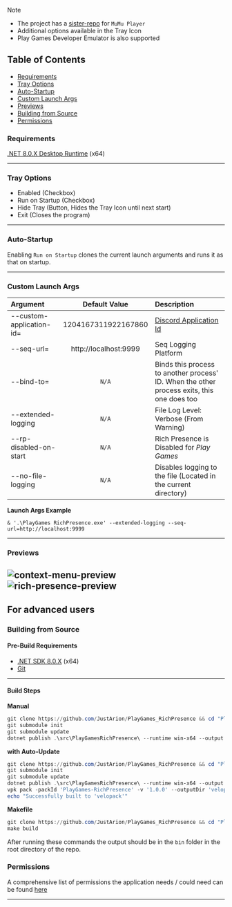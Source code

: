 > [!NOTE]
> - The project has a [sister-repo](https://github.com/JustArion/MuMu_RichPresence) for `MuMu Player`
> - Additional options available in the Tray Icon
> - Play Games Developer Emulator is also supported

## Table of Contents
- [Requirements](#requirements)
- [Tray Options](#tray-options)
- [Auto-Startup](#auto-startup)
- [Custom Launch Args](#custom-launch-args)
- [Previews](#previews)
- [Building from Source](#building-from-source)
- [Permissions](#permissions)

### Requirements
[.NET 8.0.X Desktop Runtime](https://dotnet.microsoft.com/en-us/download/dotnet/8.0) (x64)

---
### Tray Options

- Enabled (Checkbox)
- Run on Startup (Checkbox)
- Hide Tray (Button, Hides the Tray Icon until next start)
- Exit (Closes the program)

---
### Auto-Startup

Enabling `Run on Startup` clones the current launch arguments and runs it as that on startup.

---
### Custom Launch Args

| Argument                 |     Default Value     | Description                                                                                |
|:-------------------------|:---------------------:|:-------------------------------------------------------------------------------------------|
| --custom-application-id= |  1204167311922167860  | [Discord Application Id](https://discord.com/developers/applications)                      |
| --seq-url=               | http://localhost:9999 | Seq Logging Platform                                                                       |
| --bind-to=               |         `N/A`         | Binds this process to another process' ID. When the other process exits, this one does too |
| --extended-logging       |         `N/A`         | File Log Level: Verbose (From Warning)                                                     |
| --rp-disabled-on-start   |         `N/A`         | Rich Presence is Disabled for *Play Games*                                                 |
| --no-file-logging        |         `N/A`         | Disables logging to the file (Located in the current directory)                            |

**Launch Args Example**

`& '.\PlayGames RichPresence.exe' --extended-logging --seq-url=http://localhost:9999`

---
### Previews
![context-menu-preview](images/TrayContextMenuPreview.png)
![rich-presence-preview](images/RichPresencePreview.png)
---

## For advanced users

### Building from Source

#### Pre-Build Requirements

- [.NET SDK 8.0.X](https://dotnet.microsoft.com/en-us/download/dotnet/8.0) (x64)<br>
- [Git](https://git-scm.com/downloads)

---
#### Build Steps

**Manual**
```ps1
git clone https://github.com/JustArion/PlayGames_RichPresence && cd "PlayGames_RichPresence"
git submodule init
git submodule update
dotnet publish .\src\PlayGamesRichPresence\ --runtime win-x64 --output ./bin/
```


**with Auto-Update**
```ps1
git clone https://github.com/JustArion/PlayGames_RichPresence && cd "PlayGames_RichPresence"
git submodule init
git submodule update
dotnet publish .\src\PlayGamesRichPresence\ --runtime win-x64 --output ./bin/
vpk pack -packId 'PlayGames-RichPresence' -v '1.0.0' --outputDir 'velopack' --mainExe 'PlayGames RichPresence - Standalone.exe' --packDir 'bin'
echo "Successfully built to 'velopack'"
```

**Makefile**
```ps1
git clone https://github.com/JustArion/PlayGames_RichPresence && cd "PlayGames_RichPresence"
make build
```

After running these commands the output should be in the `bin` folder in the root directory of the repo.

### Permissions

A comprehensive list of permissions the application needs / could need can be found [here](permissions.md)

---

